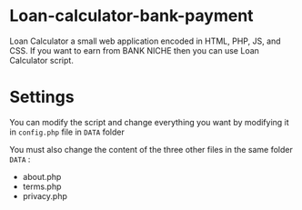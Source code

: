 # Loan-calculator-bank-payment
Loan Calculator a small web application encoded in HTML, PHP, JS, and CSS. If you want to earn from BANK NICHE then you can use Loan Calculator script.


<h1>Settings</h1>

You can modify the script and change everything you want by modifying it in <code>config.php</code> file in <code>DATA</code> folder

You must also change the content of the three other files in the same folder <code>DATA</code> :

- about.php 
- terms.php
- privacy.php


